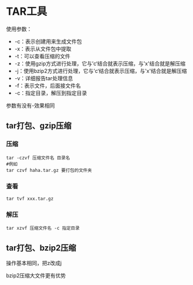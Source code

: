 
# TAR工具
使用参数：
+ -c：表示创建用来生成文件包
+ -x：表示从文件包中提取
+ -t：可以查看压缩的文件
+ -z：使用gzip方式进行处理，它与’c‘结合就表示压缩，与'x'结合就是解压缩
+ -j：使用bzip2方式进行处理，它与’c‘结合就表示压缩，与'x'结合就是解压缩
+ -v：详细报告tar处理信息
+ -f：表示文件，后面接文件名
+ -c：指定目录，解压到指定目录

参数有没有-效果相同
## tar打包、gzip压缩
### 压缩
```shell
tar -czvf 压缩文件名 目录名
#例如
tar czvf haha.tar.gz 要打包的文件夹
```
### 查看
```shell
tar tvf xxx.tar.gz
```

### 解压
```shell
tar xzvf 压缩文件名 -c 指定目录
```

## tar打包、bzip2压缩
操作基本相同，把z改成j

bzip2压缩大文件更有优势